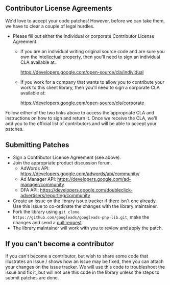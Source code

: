 ## Contributor License Agreements

We'd love to accept your code patches! However, before we can take them, we have
to clear a couple of legal hurdles.

*   Please fill out either the individual or corporate Contributor License
    Agreement.

    *   If you are an individual writing original source code and are sure you
        own the intellectual property, then you'll need to sign an individual
        CLA available at:

        https://developers.google.com/open-source/cla/individual

    *   If you work for a company that wants to allow you to contribute your
        work to this client library, then you'll need to sign a corporate CLA
        available at:

        https://developers.google.com/open-source/cla/corporate

Follow either of the two links above to access the appropriate CLA and
instructions on how to sign and return it. Once we receive the CLA, we'll add
you to the official list of contributors and will be able to accept your
patches.

## Submitting Patches

*   Sign a Contributor License Agreement (see above).
*   Join the appropriate product discussion forum.
    *   AdWords API: https://developers.google.com/adwords/api/community/
    *   Ad Manager API: https://developers.google.com/ad-manager/community
    *   DFA API:
        https://developers.google.com/doubleclick-advertisers/reporting/community
*   Create an issue on the library issue tracker if there isn't one already. Use
    this issue to co-ordinate the changes with the library maintainer.
*   Fork the library using `git clone https://github.com/googleads/googleads-php-lib.git`,
    make the changes and send a [pull
    request](https://help.github.com/articles/using-pull-requests).
*   The library maintainer will work with you to review and apply the patch.

## If you can't become a contributor

If you can't become a contributor, but wish to share some code that illustrates
an issue / shows how an issue may be fixed, then you can attach your changes on
the issue tracker. We will use this code to troubleshoot the issue and fix it,
but will not use this code in the library unless the steps to submit patches are
done.
